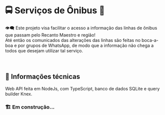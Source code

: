 # 🚍 Serviços de Ônibus 🚌

👁‍🗨 Este projeto visa facilitar o acesso a informação das linhas de ônibus que passam pelo Recanto Maestro e região!
<br>
Até então os comunicados das alterações das linhas são feitas no boca-a-boa e por grupos de WhatsApp, de modo que a informação não chega a todos que desejam utilizar tal serviço.
<br>
<br><br>

<h2>🍕 Informações técnicas</h2>
<p>Web API feita em NodeJs, com TypeScript, banco de dados SQLite e query builder Knex.</p>

<h3>🏗 Em construção... </h3>
